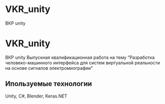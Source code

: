 # VKR_unity
ВКР unity

# VKR_unity
ВКР unity
Выпускная квалификационная работа на тему "Разработка человеко-машинного интерфейса для систем виртуальной реальности на основе сигналов электромиографии"
## Ипользуемые технологии
Unity, C#, Blender, Keras.NET
